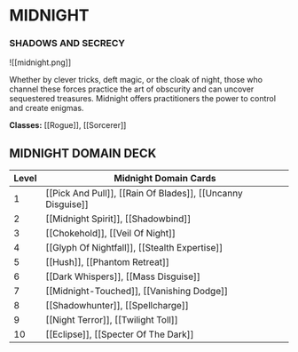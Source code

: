 # MIDNIGHT
### SHADOWS AND SECRECY

![[midnight.png]]

Whether by clever tricks, deft magic, or the cloak of night, those who channel these forces practice the art of obscurity and can uncover sequestered treasures. Midnight offers practitioners the power to control and create enigmas. 

**Classes:** [[Rogue]], [[Sorcerer]]

## MIDNIGHT DOMAIN DECK

| Level | Midnight Domain Cards                                                                                                                                                                                                                                                                                       |
| ----- | ----------------------------------------------------------------------------------------------------------------------------------------------------------------------------------------------------------------------------------------------------------------------------------------------------------- |
| 1     | [[Pick And Pull]], [[Rain Of Blades]], [[Uncanny Disguise]] |
| 2     | [[Midnight Spirit]], [[Shadowbind]]                                                                                                           |
| 3     | [[Chokehold]], [[Veil Of Night]]                                                                                                                 |
| 4     | [[Glyph Of Nightfall]], [[Stealth Expertise]]                                                                                     |
| 5     | [[Hush]], [[Phantom Retreat]]                                                                                                                        |
| 6     | [[Dark Whispers]], [[Mass Disguise]]                                                                                                          |
| 7     | [[Midnight-Touched]], [[Vanishing Dodge]]                                                                                               |
| 8     | [[Shadowhunter]], [[Spellcharge]]                                                                                                                |
| 9     | [[Night Terror]], [[Twilight Toll]]                                                                                                             |
| 10    | [[Eclipse]], [[Specter Of The Dark]]                                                                                                          |